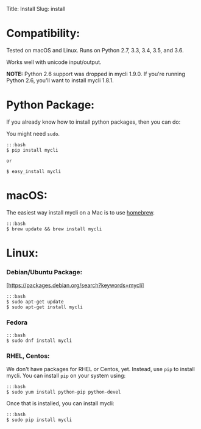 Title: Install
Slug: install

# Compatibility:

Tested on macOS and Linux. Runs on Python 2.7, 3.3, 3.4, 3.5, and 3.6.

Works well with unicode input/output.

**NOTE:** Python 2.6 support was dropped in mycli 1.9.0. If you're running
Python 2.6, you'll want to install mycli 1.8.1.


# Python Package:

If you already know how to install python packages, then you can do:

You might need ``sudo``.

    :::bash
    $ pip install mycli

    or

    $ easy_install mycli


# macOS:

The easiest way install mycli on a Mac is to use [homebrew].

    :::bash
    $ brew update && brew install mycli

# Linux:

### Debian/Ubuntu Package:

[https://packages.debian.org/search?keywords=mycli]

    :::bash
    $ sudo apt-get update
    $ sudo apt-get install mycli

### Fedora

    :::bash
    $ sudo dnf install mycli

### RHEL, Centos:

We don't have packages for RHEL or Centos, yet. Instead, use `pip` to install
mycli. You can install `pip` on your system using:

    :::bash
    $ sudo yum install python-pip python-devel

Once that is installed, you can install mycli:

    :::bash
    $ sudo pip install mycli

[homebrew]: http://brew.sh/
[https://packages.debian.org/search?keywords=mycli]: https://packages.debian.org/search?keywords=mycli

